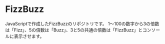# FizzBuzz

JavaScriptで作成したFizzBuzzのリポジトリです。
1〜100の数字から3の倍数は「Fizz」、5の倍数は「Buzz」、3と5の共通の倍数は「FizzBuzz」とコンソールに表示させます。
